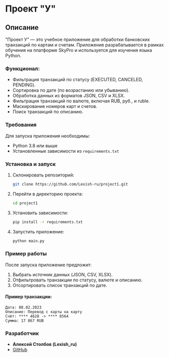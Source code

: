 # Проект "У"

## Описание
"Проект У" — это учебное приложение для обработки банковских транзакций по картам и счетам. Приложение разрабатывается в рамках обучения на платформе SkyPro и используется для изучения языка Python.

### Функционал:
- Фильтрация транзакций по статусу (EXECUTED, CANCELED, PENDING).
- Сортировка по дате (по возрастанию или убыванию).
- Обработка данных из форматов JSON, CSV и XLSX.
- Фильтрация транзакций по валюте, включая RUB, руб., и ruble.
- Маскирование номеров карт и счетов.
- Поиск транзакций по описанию.

### Требования
Для запуска приложения необходимы:
- Python 3.8 или выше
- Установленные зависимости из `requirements.txt`

### Установка и запуск
1. Склонировать репозиторий:
    ```bash
    git clone https://github.com/Lexish-ru/project1.git
    ```
2. Перейти в директорию проекта:
    ```bash
    cd project1
    ```
3. Установить зависимости:
    ```bash
    pip install -r requirements.txt
    ```
4. Запустить приложение:
    ```bash
    python main.py
    ```

### Пример работы
После запуска приложение предложит:
1. Выбрать источник данных (JSON, CSV, XLSX).
2. Отфильтровать транзакции по статусу, валюте и описанию.
3. Отсортировать список транзакций по дате.

#### Пример транзакции:
```
Дата: 08.02.2023
Описание: Перевод с карты на карту
Счёт: **** 4628 -> **** 8564
Сумма: 17 867 RUB
```

### Разработчик
- **Алексей Столбов (Lexish_ru)**
- [GitHub](https://github.com/Lexish-ru)
